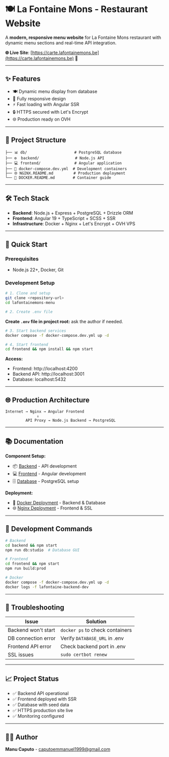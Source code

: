 # 🍽️ La Fontaine Mons - Restaurant Website

A **modern, responsive menu website** for La Fontaine Mons restaurant with dynamic menu sections and real-time API integration.

**🌐 Live Site**: [https://carte.lafontainemons.be](https://carte.lafontainemons.be) 🔗

---

## ✨ Features

- 🍽️ Dynamic menu display from database
- 📱 Fully responsive design
- ⚡ Fast loading with Angular SSR
- 🔒 HTTPS secured with Let's Encrypt
- 🌐 Production ready on OVH

---

## 📁 Project Structure

```
├── 📊 db/                     # PostgreSQL database
├── ⚙️  backend/                # Node.js API 
├── 💻 frontend/               # Angular application
├── 🐳 docker-compose.dev.yml  # Development containers
├── 🌐 NGINX.README.md         # Production deployment
└── 🐳 DOCKER.README.md        # Container guide
```

---

## 🛠️ Tech Stack

- **Backend**: Node.js + Express + PostgreSQL + Drizzle ORM
- **Frontend**: Angular 19 + TypeScript + SCSS + SSR
- **Infrastructure**: Docker + Nginx + Let's Encrypt + OVH VPS

---

## 🚀 Quick Start

### Prerequisites
- Node.js 22+, Docker, Git

### Development Setup

```bash
# 1. Clone and setup
git clone <repository-url>
cd lafontainemons-menu

# 2. Create .env file
```

**Create `.env` file in project root:**
ask the author if needed.
```bash
# 3. Start backend services
docker compose -f docker-compose.dev.yml up -d

# 4. Start frontend
cd frontend && npm install && npm start
```

**Access:**
- Frontend: http://localhost:4200
- Backend API: http://localhost:3001
- Database: localhost:5432

---

## 🌐 Production Architecture

```
Internet → Nginx → Angular Frontend
              ↓
         API Proxy → Node.js Backend → PostgreSQL
```

---

## 📚 Documentation

**Component Setup:**
- 📦 [Backend](./backend/README.md) - API development
- 💻 [Frontend](./frontend/README.md) - Angular development
- 🗄️ [Database](./db/README.md) - PostgreSQL setup

**Deployment:**
- 🐳 [Docker Deployment](./DOCKER.README.md) - Backend & Database
- 🌐 [Nginx Deployment](./NGINX.README.md) - Frontend & SSL

---

## 🔧 Development Commands

```bash
# Backend
cd backend && npm start
npm run db:studio  # Database GUI

# Frontend  
cd frontend && npm start
npm run build:prod

# Docker
docker compose -f docker-compose.dev.yml up -d
docker logs -f lafontaine-backend-dev
```

---

## 🐛 Troubleshooting

| Issue | Solution |
|-------|----------|
| Backend won't start | `docker ps` to check containers |
| DB connection error | Verify `DATABASE_URL` in .env |
| Frontend API error | Check backend port in .env |
| SSL issues | `sudo certbot renew` |

---

## 📈 Project Status

- ✅ Backend API operational
- ✅ Frontend deployed with SSR
- ✅ Database with seed data
- ✅ HTTPS production site live
- ✅ Monitoring configured

---

## 👨‍💻 Author

**Manu Caputo** - caputoemmanuel1999@gmail.com